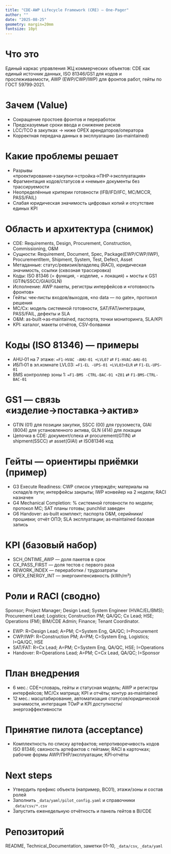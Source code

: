 ```yaml
---
title: "CDE‑AWP Lifecycle Framework (CRE) — One‑Pager"
author: ""
date: "2025-08-25"
geometry: margin=20mm
fontsize: 10pt
---
```


# Что это
Единый каркас управления ЖЦ коммерческих объектов: CDE как единый источник данных, ISO 81346/GS1 для кодов и прослеживаемости, AWP (EWP/CWP/IWP) для фронтов работ, гейты по ГОСТ 59799‑2021.

# Зачем (Value)
- Сокращение простоев фронтов и переработок
- Предсказуемые сроки ввода и снижение рисков
- LCC/TCO в закупках → ниже OPEX арендаторов/оператора
- Корректная передача данных в эксплуатацию (as‑maintained)

# Какие проблемы решает
- Разрывы «проектирование→закупки→стройка→ПНР→эксплуатация»
- Фрагментация кодов/статусов и «немые» документы без трассируемости
- Неопределённые критерии готовности (IFB/IFD/IFC, MC/MCCR, PASS/FAIL)
- Слабая юридическая значимость цифровых копий и отсутствие единых KPI

# Область и архитектура (снимок)
- CDE: Requirements, Design, Procurement, Construction, Commissioning, O&M
- Сущности: Requirement, Document, Spec, Package(EWP/CWP/IWP), ProcurementItem, Shipment, System, Test, Defect, Asset
- Метаданные: статус/ревизия/владелец (RACI), юридическая значимость, ссылки (сквозная трассировка)
- Коды: ISO 81346 (= функция, - изделие, + локация) + мосты к GS1 (GTIN/SSCC/GIAI/GLN)
- Исполнение: AWP пакеты, регистры интерфейсов и «готовность фронтов»
- Гейты: чек‑листы входов/выходов, «no data — no gate», протокол решения
- MC/Cx: модель системной готовности, SAT/FAT/интеграции, PASS/FAIL, дефекты и SLA
- O&M: as‑built→as‑maintained, паспорта, точки мониторинга, SLA/KPI
- KPI: каталог, макеты отчётов, CSV‑болванки

# Коды (ISO 81346) — примеры
- AHU‑01 на 7 этаже: `=F1-HVAC -AHU-01 +LVL07` ⇄ `F1-HVAC-AHU-01`
- ИБП‑01 в эл.комнате LVL03: `=F1-EL -UPS-01 +LVL03+ELR` ⇄ `F1-EL-UPS-01`
- BMS контроллер зоны 1: `=F1-BMS -CTRL-BAC-01 +Z01` ⇄ `F1-BMS-CTRL-BAC-01`

# GS1 — связь «изделие→поставка→актив»
- GTIN (01) для позиции закупки, SSCC (00) для грузоместа, GIAI (8004) для установленного актива, GLN (414) для локации
- Цепочка в CDE: документ/спека ⇄ procurement(GTIN) ⇄ shipment(SSCC) ⇄ asset(GIAI) ⇄ ISO81346 код

# Гейты — ориентиры приёмки (пример)
- G3 Execute Readiness: CWP список утверждён; материалы на складе/в пути; интерфейсы закрыты; IWP конвейер на 2 недели; RACI назначен
- G4 Mechanical Completion: % системной готовности по модели; протокол MC; SAT планы готовы; punchlist заведен
- G6 Handover: as‑built комплект; паспорта O&M, серийники/прошивки; отчёт ОПЭ; SLA эксплуатации; as‑maintained базовая запись

# KPI (базовый набор)
- SCH_ONTIME_AWP — доля пакетов в срок
- CX_PASS_FIRST — доля тестов с первого раза
- REWORK_INDEX — переработки / трудозатраты
- OPEX_ENERGY_INT — энергоинтенсивность (kWh/m²)

# Роли и RACI (сводно)
Sponsor; Project Manager; Design Lead; System Engineer (HVAC/EL/BMS); Procurement Lead; Logistics; Construction PM; QA/QC; Cx Lead; HSE; Operations (FM); BIM/CDE Admin; Finance; Tenant Coordinator.
- EWP: R=Design Lead; A=PM; C=System Eng, QA/QC; I=Procurement
- CWP/IWP: R=Construction PM; A=PM; C=System Eng, Logistics; I=QA/QC, HSE
- SAT/FAT: R=Cx Lead; A=PM; C=System Eng, QA/QC, HSE; I=Operations
- Handover: R=Operations Lead; A=PM; C=Cx Lead, QA/QC; I=Sponsor

# План внедрения
- 6 мес.: CDE+словарь, гейты и статусная модель; AWP и регистры интерфейсов; MC/Cx матрица; KPI и отчёты; контур as‑maintained
- 12 мес.: масштабирование, автоматизация статусов/юридической значимости, интеграция ТОиР и KPI доступности/энергоэффективности

# Принятие пилота (acceptance)
- Комплектность по списку артефактов; непротиворечивость кодов ISO 81346; связность артефактов с гейтами; RACI в карточках; рабочие формы AWP/ПНР/эксплуатации; KPI‑отчёты

# Next steps
- Утвердить префикс объекта (например, BC01), этажи/зоны и состав ролей
- Заполнить `_data/yaml/pilot_config.yaml` и справочники `_data/csv/*.csv`
- Запустить еженедельную отчётность и панель гейтов в BI/CDE

# Репозиторий
README, Technical_Documentation, заметки 01–10, `_data/csv`, `_data/yaml`
